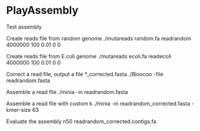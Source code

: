 # PlayAssembly
Test assembly

Create reads file from random genome
./mutareads random.fa readrandom  4000000 100 0.01 0 0

Create reads file from E.coli genome
./mutareads ecoli.fa readecoli  4000000 100 0.01 0 0

Correct a read file, output a file *_corrected.fasta
./Bloocoo -file readrandom.fasta

Assemble a read file
./minia -in  readrandom.fasta

Assemble a read file with custom k
./minia -in  readrandom_corrected.fasta -kmer-size 63

Evaluate the assembly
n50 readrandom_corrected.contigs.fa

